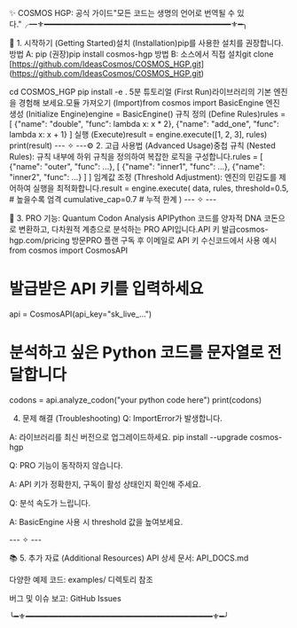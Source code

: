 ✨ COSMOS HGP: 공식 가이드"모든 코드는 생명의 언어로 번역될 수 있다."╭━⚜️━━━━━━━━━━━━━━━━━━━━━━━━━━━━━━━━━━━━━━━━⚜️━╮

🚀 1. 시작하기 (Getting Started)설치 
(Installation)pip를 사용한 설치를 권장합니다.
방법 A: pip (권장)pip install cosmos-hgp
방법 B: 소스에서 직접 설치git clone 
[https://github.com/IdeasCosmos/COSMOS_HGP.git]
(https://github.com/IdeasCosmos/COSMOS_HGP.git)

cd COSMOS_HGP
pip install -e .
5분 튜토리얼 (First Run)라이브러리의 기본 엔진을 경험해 보세요.모듈 가져오기 (Import)from cosmos import BasicEngine
엔진 생성 (Initialize Engine)engine = BasicEngine()
규칙 정의 (Define Rules)rules = [
    {"name": "double", "func": lambda x: x * 2},
    {"name": "add_one", "func": lambda x: x + 1}
]
실행 (Execute)result = engine.execute([1, 2, 3], rules)
print(result)
--- ✧ ---⚙️ 2. 고급 사용법 (Advanced Usage)중첩 규칙 (Nested Rules): 규칙 내부에 하위 규칙을 정의하여 복잡한 로직을 구성합니다.rules = [
    {"name": "outer", "func": ...},
    [
        {"name": "inner1", "func": ...},
        {"name": "inner2", "func": ...}
    ]
]
임계값 조정 (Threshold Adjustment): 엔진의 민감도를 제어하여 실행을 최적화합니다.result = engine.execute(
    data,
    rules,
    threshold=0.5,      # 높을수록 엄격
    cumulative_cap=0.7  # 누적 한계
)
--- ✧ ---

💎 3. PRO 기능: Quantum Codon Analysis APIPython 코드를 양자적 DNA 코돈으로 변환하고, 다차원적 계층으로 분석하는 PRO API입니다.API 키 발급cosmos-hgp.com/pricing 방문PRO 플랜 구독 후 이메일로 API 키 수신코드에서 사용 예시from cosmos import CosmosAPI

# 발급받은 API 키를 입력하세요
api = CosmosAPI(api_key="sk_live_...") 

# 분석하고 싶은 Python 코드를 문자열로 전달합니다
codons = api.analyze_codon("your python code here")
print(codons)

4. 문제 해결 (Troubleshooting)
Q: ImportError가 발생합니다.

A: 라이브러리를 최신 버전으로 업그레이드하세요.
pip install --upgrade cosmos-hgp

Q: PRO 기능이 동작하지 않습니다.

A: API 키가 정확한지, 구독이 활성 상태인지 확인해 주세요.

Q: 분석 속도가 느립니다.

A: BasicEngine 사용 시 threshold 값을 높여보세요.

--- ✧ ---

📚 5. 추가 자료 (Additional Resources)
API 상세 문서: API_DOCS.md

다양한 예제 코드: examples/ 디렉토리 참조

버그 및 이슈 보고: GitHub Issues

╰━⚜️━━━━━━━━━━━━━━━━━━━━━━━━━━━━━━━━━━━━━━━━⚜️━╯
